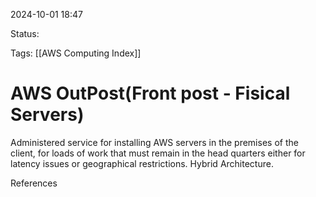 2024-10-01 18:47

Status:

Tags:
[[AWS Computing Index]]
# AWS OutPost(Front post - Fisical Servers)

Administered service for installing AWS servers in the premises of the client, for loads of work that must remain in the head quarters either for latency issues or geographical restrictions. Hybrid Architecture.


References 